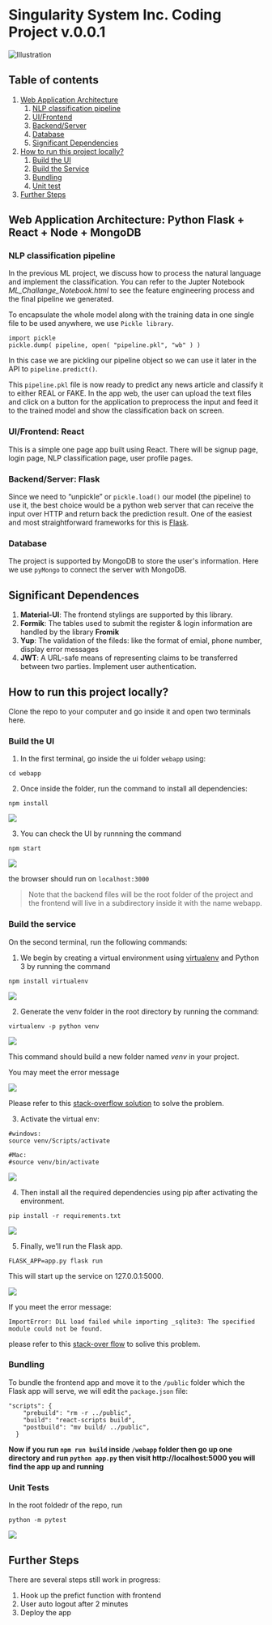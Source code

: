 # Singularity System Inc. Coding Project v.0.0.1

![Illustration](imgs/illustra.gif)

## Table of contents
1. [Web Application Architecture](#architecture)
    1. [NLP classification pipeline](#pipeline)
    2. [UI/Frontend](#ui)
    3. [Backend/Server](#backend)
    4. [Database](#db)
    5. [Significant Dependencies](#depen)
2. [How to run this project locally?](#install)
    1. [Build the UI](#install-ui)
    2. [Build the Service](#install-backend)
    3. [Bundling](#bundle)
    4. [Unit test](#unit-test)
3. [Further Steps](#further-steps)



<a name="architecture"></a>

## Web Application Architecture: Python Flask + React + Node + MongoDB 

<a name="pipeline"></a>

### NLP classification pipeline 
In the previous ML project, we discuss how to process the natural language and implement the classification. You can refer to the Jupter Notebook *ML_Challange_Notebook.html* to see the feature engineering process and the final pipeline we generated.

To encapsulate the whole model along with the training data in one single file to be used anywhere, we use `Pickle library`.
```
import pickle
pickle.dump( pipeline, open( "pipeline.pkl", "wb" ) )
```
In this case we are pickling our pipeline object so we can use it later in the API to `pipeline.predict()`.

This `pipeline.pkl` file is now ready to predict any news article and classify it to either REAL or FAKE. In the app web, the user can upload the text files and click on a button for the application to preprocess the input and feed it to the trained model and show the classification back on screen.

<a name="ui"></a>

### UI/Frontend: React
This is a simple one page app built using React. There will be signup page, login page, NLP classification page, user profile pages.

<a name="backend"></a>

### Backend/Server: Flask
Since we need to “unpickle” or `pickle.load()` our model (the pipeline) to use it, the best choice would be a python web server that can receive the input over HTTP and return back the prediction result. One of the easiest and most straightforward frameworks for this is [Flask](https://flask.palletsprojects.com/en/1.1.x/).

<a name="db"></a>

### Database
The project is supported by MongoDB to store the user's information. Here we use `pyMongo` to connect the server with MongoDB.

<a name="depen"></a>

## Significant Dependences
1. **Material-UI**: The frontend stylings are supported by this library.
2. **Formik**: The tables used to submit the register & login information are handled by the library **Fromik**
3. **Yup**: The validation of the fileds: like the format of emial, phone number, display error messages
4. **JWT**: A URL-safe means of representing claims to be transferred between two parties. Implement user authentication.

<a name="install"></a>

## How to run this project locally?
Clone the repo to your computer and go inside it and open two terminals here.

<a name="install-ui"></a>

### Build the UI

1. In the first terminal, go inside the ui folder `webapp` using:

```
cd webapp
``` 

2. Once inside the folder, run the command to install all dependencies:

```
npm install
```
<img src="imgs/install1.PNG">

3. You can check the UI by runnning the command 

```
npm start
``` 

<img src="imgs/install2.PNG">

the browser should run on `localhost:3000`

> Note that the backend files will be the root folder of the project and the frontend will live in a subdirectory inside it with the name webapp.

<a name="#install-backend"></a>

### Build the service
On the second terminal, run the following commands:
1. We begin by creating a virtual environment using [virtualenv](https://towardsdatascience.com/python-virtual-environments-made-easy-fe0c603fe601) and Python 3 by running the command 

```
npm install virtualenv
```
<img src="imgs/install3.PNG">

2. Generate the venv folder in the root directory by running the command:

```
virtualenv -p python venv
```

<img src="imgs/install4.PNG">

This command should build a new folder named *venv* in your project.

You may meet the error message

<img src="imgs/error.PNG">

Please refer to this [stack-overflow solution](https://stackoverflow.com/questions/55380296/how-to-fix-error-errno-2-no-such-file-or-directory-c-program-files-pytho) to solve the problem.

3. Activate the virtual env:

```
#windows:
source venv/Scripts/activate

#Mac:
#source venv/bin/activate
```
<img src="imgs/install5.PNG">

4. Then install all the required dependencies using pip after activating the environment. 
```
pip install -r requirements.txt
```
<img src="imgs/install6.PNG">

5. Finally, we’ll run the Flask app.
```
FLASK_APP=app.py flask run
```
This will start up the service on 127.0.0.1:5000.

<img src="imgs/install8.PNG">

If you meet the error message:
```
ImportError: DLL load failed while importing _sqlite3: The specified module could not be found.
```
please refer to this [stack-over flow](https://stackoverflow.com/questions/54876404/unable-to-import-sqlite3-using-anaconda-python) to solive this problem.

<a name="bundle"></a>

### Bundling
To bundle the frontend app and move it to the `/public` folder which the Flask app will serve, we will edit the `package.json` file:
```
"scripts": {
    "prebuild": "rm -r ../public",
    "build": "react-scripts build",
    "postbuild": "mv build/ ../public",
  }
```
**Now if you run `npm run build` inside `/webapp` folder then go up one directory
and run `python app.py` then visit http://localhost:5000 you will find the app up and running**

<a name="unit-tests"></a>

### Unit Tests
In the root foldedr of the repo, run
```
python -m pytest
```
<img src="imgs/install9.PNG">


<a name="further-steps"></a>

## Further Steps

There are several steps still work in progress:
1. Hook up the prefict function with frontend
2. User auto logout after 2 minutes
3. Deploy the app

